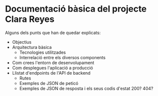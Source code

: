 # Documentació bàsica del projecte Clara Reyes
Alguns dels punts que han de quedar explicats:
 * Objectius
 * Arquitectura bàsica
   * Tecnologies utilitzades
   * Interrelació entre els diversos components
 * Com crees l'entorn de desenvolupament
 * Com desplegues l'aplicació a producció
 * Llistat d'endpoints de l'API de backend
    * Rutes
   * Exemples de JSON de peticó
   * Exemples de JSON de resposta i els seus codis d'estat 200? 404?
